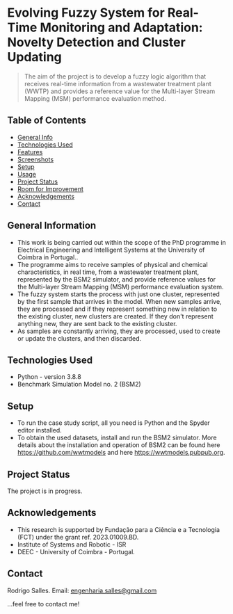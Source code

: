 # Evolving Fuzzy System for Real-Time Monitoring and Adaptation: Novelty Detection and Cluster Updating
> The aim of the project is to develop a fuzzy logic algorithm that receives real-time information from a wastewater treatment plant (WWTP) and provides a reference value for the Multi-layer Stream Mapping (MSM) performance evaluation method.


## Table of Contents
* [General Info](#general-information)
* [Technologies Used](#technologies-used)
* [Features](#features)
* [Screenshots](#screenshots)
* [Setup](#setup)
* [Usage](#usage)
* [Project Status](#project-status)
* [Room for Improvement](#room-for-improvement)
* [Acknowledgements](#acknowledgements)
* [Contact](#contact)
<!-- * [License](#license) -->


## General Information
- This work is being carried out within the scope of the PhD programme in Electrical Engineering and Intelligent Systems at the University of Coimbra in Portugal..
- The programme aims to receive samples of physical and chemical characteristics, in real time, from a wastewater treatment plant, represented by the BSM2 simulator, and provide reference values for the Multi-layer Stream Mapping (MSM) performance evaluation system.
- The fuzzy system starts the process with just one cluster, represented by the first sample that arrives in the model. When new samples arrive, they are processed and if they represent something new in relation to the existing cluster, new clusters are created. If they don't represent anything new, they are sent back to the existing cluster.
- As samples are constantly arriving, they are processed, used to create or update the clusters, and then discarded. 
<!-- You don't have to answer all the questions - just the ones relevant to your project. -->


## Technologies Used
- Python - version 3.8.8
- Benchmark Simulation Model no. 2 (BSM2)



## Setup
* To run the case study script, all you need is Python and the Spyder editor installed.
* To obtain the used datasets, install and run the BSM2 simulator. More details about the installation and operation of BSM2 can be found here https://github.com/wwtmodels and here https://wwtmodels.pubpub.org.


## Project Status
The project is in progress.


## Acknowledgements
* This research is supported by Fundação para a Ciência e a Tecnologia (FCT) under the grant ref. 2023.01009.BD.
* Institute of Systems and Robotic - ISR 
* DEEC - University of Coimbra - Portugal.



## Contact
Rodrigo Salles. Email: engenharia.salles@gmail.com 

...feel free to contact me!


<!-- Optional -->
<!-- ## License -->
<!-- This project is open source and available under the [... License](). -->

<!-- You don't have to include all sections - just the one's relevant to your project -->
